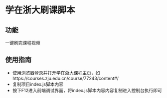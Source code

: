 # 学在浙大刷课脚本
## 功能
一键刷完课程视频
## 使用指南
* 使用浏览器登录并打开学在浙大课程主页，如https://courses.zju.edu.cn/course/77243/content#/
* 复制项目index.js脚本内容
* 按下F12进入前端调试界面，将index.js脚本内容内容复制进入控制台执行即可

